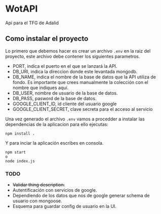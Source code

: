 # WotAPI
Api para el TFG de Adalid

## Como instalar el proyecto

Lo primero que debemos hacer es crear un archivo `.env` en la raiz del proyecto, este archivo debe contener los siguientes parametros.

* PORT, indica el puerto en el que se lanzará la API.
* DB_URI, indica la direccion donde este levantada mongodb.
* DB_NAME, indica el nombre de la base de datos que la API utiliza de fondo. Es importante que crees manualmente la colección con el nombre que indiques aquí.
* DB_USER, nombre de usuario de la base de datos.
* DB_PASS, pasword de la base de datos.
* GOOGLE_CLIENT_ID, id cliente del usuario google
* GOOGLE_CLIENT_SECRET, clave secreta para el acceso al servicio

Una vez generado el archivo `.env` vamos a procedder a instalar las dependencias de la aplicacion para ello ejecutas:

```
npm install .
```

Y para inciar la aplicación escribes en consola.

```
npm start
o
node index.js
```

### TODO

* ~~Validar thing description.~~
* Autentificación con servicios de google.
* Dependiendo de los datos que nos de google generar schema de usuario con mongoose.
* Esquema para guardar config de usuario en la UI.